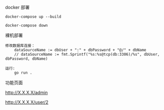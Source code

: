 docker 部署

```
docker-compose up --build

docker-compose down
```

裸机部署

```
修改数据库连接：
	dataSourceName := dbUser + ":" + dbPassword + "@/" + dbName
	// dataSourceName := fmt.Sprintf("%s:%s@tcp(db:3306)/%s", dbUser, dbPassword, dbName)

运行:
    go run .
```

功能页面

http://X.X.X.X/admin

http://X.X.X.X/user/2
